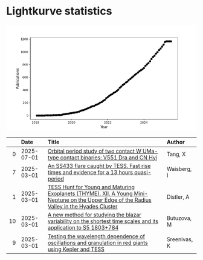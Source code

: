 
<h1>Lightkurve statistics</h1>
  
![publications](lightkurve-publications.png)  
  
|    | Date       | Title                                                                                                                                                                                                         | Author       |
|---:|:-----------|:--------------------------------------------------------------------------------------------------------------------------------------------------------------------------------------------------------------|:-------------|
|  0 | 2025-07-01 | [Orbital period study of two contact W UMa-type contact binaries: V551 Dra and CN Hyi](https://ui.adsabs.harvard.edu/abs/2025NewA..11702357T/abstract)                                                        | Tang, X      |
|  7 | 2025-03-01 | [An SS433 flare caught by TESS. Fast rise times and evidence for a 13 hours quasi-period](https://ui.adsabs.harvard.edu/abs/2025arXiv250302753W/abstract)                                                     | Waisberg, I  |
|  1 | 2025-03-01 | [TESS Hunt for Young and Maturing Exoplanets (THYME). XII. A Young Mini-Neptune on the Upper Edge of the Radius Valley in the Hyades Cluster](https://ui.adsabs.harvard.edu/abs/2025AJ....169..166D/abstract) | Distler, A   |
| 10 | 2025-03-01 | [A new method for studying the blazar variability on the shortest time scales and its application to S5 1803+784](https://ui.adsabs.harvard.edu/abs/2025JHEAp..45...19B/abstract)                             | Butuzova, M  |
|  9 | 2025-03-01 | [Testing the wavelength dependence of oscillations and granulation in red giants using Kepler and TESS](https://ui.adsabs.harvard.edu/abs/2025MNRAS.537.3265S/abstract)                                       | Sreenivas, K |
